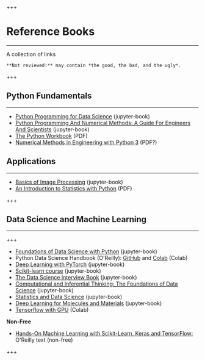 
+++

# Reference Books
<hr>

A collection of links

```{admonition} Work in progress
**Not reviewed:** may contain *the good, the bad, and the ugly*.
```

+++

## Python Fundamentals
<hr>

* [Python Programming for Data Science](https://www.tomasbeuzen.com/python-programming-for-data-science) (jupyter-book)
* [Python Programming And Numerical Methods: A Guide For Engineers And Scientists](https://pythonnumericalmethods.berkeley.edu) (jupyter-book)
* [The Python Workbook](https://link-springer-com.libezp.lib.lsu.edu/book/10.1007/978-3-030-18873-3) (PDF)
* [Numerical Methods in Engineering with Python 3](https://www.cambridge.org/core/books/numerical-methods-in-engineering-with-python-3/95151C37C2F427F30DC90FA619FE79F9) (PDF?)

## Applications
<hr>

* [Basics of Image Processing](https://vincmazet.github.io/bip/) (jupyter-book)
* [An Introduction to Statistics with Python](https://link-springer-com.libezp.lib.lsu.edu/book/10.1007/978-3-319-28316-6) (PDF)

+++

## Data Science and Machine Learning
<hr>

+++

* [Foundations of Data Science with Python](https://jmshea.github.io/Foundations-of-Data-Science-with-Python) (jupyter-book)
* Python Data Science Handbook (O'Reilly): [GitHub](https://jakevdp.github.io/PythonDataScienceHandbook/) and [Colab](https://colab.research.google.com/github/jakevdp/PythonDataScienceHandbook/blob/master/notebooks/Index.ipynb) (Colab)
* [Deep Learning with PyTorch](https://www.tomasbeuzen.com/deep-learning-with-pytorch) (jupyter-book)
* [Scikit-learn course](https://inria.github.io/scikit-learn-mooc/) (jupyter-book)
* [The Data Science Interview Book](https://dipranjan.github.io/dsinterviewqns) (jupyter-book)
* [Computational and Inferential Thinking: The Foundations of Data Science](https://inferentialthinking.com) (jupyter-book)
* [Statistics and Data Science](http://theoryandpractice.org/stats-ds-book) (jupyter-book)
* [Deep Learning for Molecules and Materials](https://dmol.pub) (jupyter-book)
* [Tensorflow with GPU](https://colab.research.google.com/notebooks/gpu.ipynb) (Colab)

**Non-Free**

* [Hands-On Machine Learning with Scikit-Learn, Keras and TensorFlow:](https://www.oreilly.com/library/view/hands-on-machine-learning/9781492032632/) O'Reilly text (non-free)

+++

